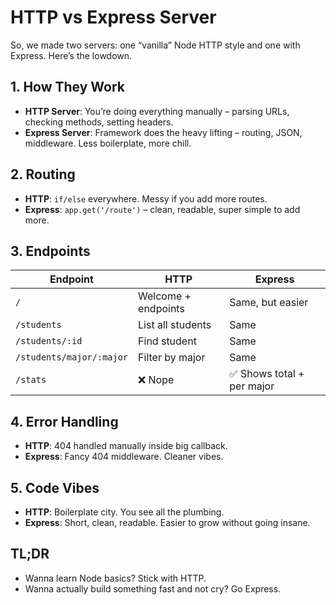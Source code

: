 # HTTP vs Express Server 

So, we made two servers: one “vanilla” Node HTTP style and one with Express. Here’s the lowdown.

## 1. How They Work

- **HTTP Server**: You’re doing everything manually – parsing URLs, checking methods, setting headers.  
- **Express Server**: Framework does the heavy lifting – routing, JSON, middleware. Less boilerplate, more chill.

## 2. Routing

- **HTTP**: `if/else` everywhere. Messy if you add more routes.  
- **Express**: `app.get('/route')` – clean, readable, super simple to add more.

## 3. Endpoints

| Endpoint | HTTP | Express |
|----------|------|---------|
| `/` | Welcome + endpoints | Same, but easier |
| `/students` | List all students | Same |
| `/students/:id` | Find student | Same |
| `/students/major/:major` | Filter by major | Same |
| `/stats` | ❌ Nope | ✅ Shows total + per major |

## 4. Error Handling

- **HTTP**: 404 handled manually inside big callback.  
- **Express**: Fancy 404 middleware. Cleaner vibes.

## 5. Code Vibes

- **HTTP**: Boilerplate city. You see all the plumbing.  
- **Express**: Short, clean, readable. Easier to grow without going insane.

## TL;DR

- Wanna learn Node basics? Stick with HTTP.  
- Wanna actually build something fast and not cry? Go Express. 
